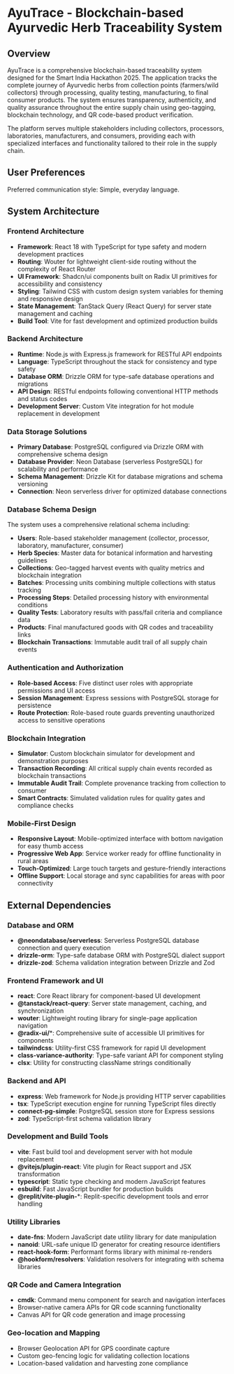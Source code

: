 # AyuTrace - Blockchain-based Ayurvedic Herb Traceability System

## Overview

AyuTrace is a comprehensive blockchain-based traceability system designed for the Smart India Hackathon 2025. The application tracks the complete journey of Ayurvedic herbs from collection points (farmers/wild collectors) through processing, quality testing, manufacturing, to final consumer products. The system ensures transparency, authenticity, and quality assurance throughout the entire supply chain using geo-tagging, blockchain technology, and QR code-based product verification.

The platform serves multiple stakeholders including collectors, processors, laboratories, manufacturers, and consumers, providing each with specialized interfaces and functionality tailored to their role in the supply chain.

## User Preferences

Preferred communication style: Simple, everyday language.

## System Architecture

### Frontend Architecture
- **Framework**: React 18 with TypeScript for type safety and modern development practices
- **Routing**: Wouter for lightweight client-side routing without the complexity of React Router
- **UI Framework**: Shadcn/ui components built on Radix UI primitives for accessibility and consistency
- **Styling**: Tailwind CSS with custom design system variables for theming and responsive design
- **State Management**: TanStack Query (React Query) for server state management and caching
- **Build Tool**: Vite for fast development and optimized production builds

### Backend Architecture
- **Runtime**: Node.js with Express.js framework for RESTful API endpoints
- **Language**: TypeScript throughout the stack for consistency and type safety
- **Database ORM**: Drizzle ORM for type-safe database operations and migrations
- **API Design**: RESTful endpoints following conventional HTTP methods and status codes
- **Development Server**: Custom Vite integration for hot module replacement in development

### Data Storage Solutions
- **Primary Database**: PostgreSQL configured via Drizzle ORM with comprehensive schema design
- **Database Provider**: Neon Database (serverless PostgreSQL) for scalability and performance
- **Schema Management**: Drizzle Kit for database migrations and schema versioning
- **Connection**: Neon serverless driver for optimized database connections

### Database Schema Design
The system uses a comprehensive relational schema including:
- **Users**: Role-based stakeholder management (collector, processor, laboratory, manufacturer, consumer)
- **Herb Species**: Master data for botanical information and harvesting guidelines
- **Collections**: Geo-tagged harvest events with quality metrics and blockchain integration
- **Batches**: Processing units combining multiple collections with status tracking
- **Processing Steps**: Detailed processing history with environmental conditions
- **Quality Tests**: Laboratory results with pass/fail criteria and compliance data
- **Products**: Final manufactured goods with QR codes and traceability links
- **Blockchain Transactions**: Immutable audit trail of all supply chain events

### Authentication and Authorization
- **Role-based Access**: Five distinct user roles with appropriate permissions and UI access
- **Session Management**: Express sessions with PostgreSQL storage for persistence
- **Route Protection**: Role-based route guards preventing unauthorized access to sensitive operations

### Blockchain Integration
- **Simulator**: Custom blockchain simulator for development and demonstration purposes
- **Transaction Recording**: All critical supply chain events recorded as blockchain transactions
- **Immutable Audit Trail**: Complete provenance tracking from collection to consumer
- **Smart Contracts**: Simulated validation rules for quality gates and compliance checks

### Mobile-First Design
- **Responsive Layout**: Mobile-optimized interface with bottom navigation for easy thumb access
- **Progressive Web App**: Service worker ready for offline functionality in rural areas
- **Touch-Optimized**: Large touch targets and gesture-friendly interactions
- **Offline Support**: Local storage and sync capabilities for areas with poor connectivity

## External Dependencies

### Database and ORM
- **@neondatabase/serverless**: Serverless PostgreSQL database connection and query execution
- **drizzle-orm**: Type-safe database ORM with PostgreSQL dialect support
- **drizzle-zod**: Schema validation integration between Drizzle and Zod

### Frontend Framework and UI
- **react**: Core React library for component-based UI development
- **@tanstack/react-query**: Server state management, caching, and synchronization
- **wouter**: Lightweight routing library for single-page application navigation
- **@radix-ui/***: Comprehensive suite of accessible UI primitives for components
- **tailwindcss**: Utility-first CSS framework for rapid UI development
- **class-variance-authority**: Type-safe variant API for component styling
- **clsx**: Utility for constructing className strings conditionally

### Backend and API
- **express**: Web framework for Node.js providing HTTP server capabilities
- **tsx**: TypeScript execution engine for running TypeScript files directly
- **connect-pg-simple**: PostgreSQL session store for Express sessions
- **zod**: TypeScript-first schema validation library

### Development and Build Tools
- **vite**: Fast build tool and development server with hot module replacement
- **@vitejs/plugin-react**: Vite plugin for React support and JSX transformation
- **typescript**: Static type checking and modern JavaScript features
- **esbuild**: Fast JavaScript bundler for production builds
- **@replit/vite-plugin-***: Replit-specific development tools and error handling

### Utility Libraries
- **date-fns**: Modern JavaScript date utility library for date manipulation
- **nanoid**: URL-safe unique ID generator for creating resource identifiers
- **react-hook-form**: Performant forms library with minimal re-renders
- **@hookform/resolvers**: Validation resolvers for integrating with schema libraries

### QR Code and Camera Integration
- **cmdk**: Command menu component for search and navigation interfaces
- Browser-native camera APIs for QR code scanning functionality
- Canvas API for QR code generation and image processing

### Geo-location and Mapping
- Browser Geolocation API for GPS coordinate capture
- Custom geo-fencing logic for validating collection locations
- Location-based validation and harvesting zone compliance